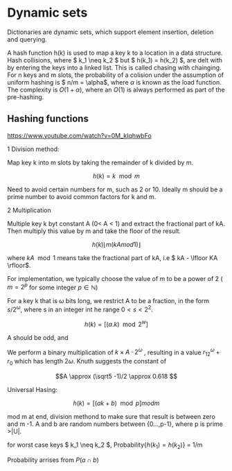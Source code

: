 # Dynamic sets

Dictionaries are dynamic sets, which support element insertion, deletion and querying.

A hash function h(k) is used to map a key k to a location in a data structure.
Hash collisions, where $ k_1 \neq k_2 $ but $ h(k_1) = h(k_2) $, are delt with by entering the keys into a linked list. This is called chasing with chainging. For n keys and m slots, the probability of a colision under the assumption of uniform hashing is $ n/m =  \alpha$, where $\alpha$ is known as the load function. The complexity is $O(1 + \alpha)$, where an $O(1)$ is always performed as part of the pre-hashing.

## Hashing functions

https://www.youtube.com/watch?v=0M_kIqhwbFo

1 Division method:

Map key k into m slots by taking the remainder of k divided by m.

```math
h(k) = k \mod m
```

Need to avoid certain numbers for m, such as 2 or 10. Ideally m should be a prime number to avoid common factors for k and m.

2 Multiplication 

Multiple key k byt constant A (0< A < 1) and extract the fractional part of kA. Then multiply this value by m and take the floor of the result.

```math
h(k) \lfloor m (k A mod 1) \rfloor
```

where $k A \mod 1$ means take the fractional part of kA, i.e $ kA - \lfloor KA \rfloor$.

For implementation, we typically choose the value of m to be a power of 2 ( $m = 2^p$ for some integer $p \in \mathbb{N}$)

For a key k that is $\omega$ bits long, we restrict A to be a fraction, in the form $s/2^\omega$, where s in an integer int he range $0<s<2^2$.

```math
h(k) = [ (a.k) \mod 2^w]
```

A should be odd, and

We perform a binary multiplication of $k \times A \cdot 2^\omega$ , resulting in a value $r_12^\omega + r_0$ which has length $2 \omega$. Knuth suggests the constant of  

```math
A \approx (\sqrt5 -1)/2 \approx 0.618 
```

Universal Hasing:

```math
h(k) = [(ak + b) \mod p] mod m
```

mod m at end, division methond to make sure that result is between zero and m -1.
A and b are random numbers between {0...,p-1}, where p is prime >|U|. 

for worst case keys $ k_1 \neq k_2 $, Probability{$h(k_1) = h(k_2)$} = 1/m

Probability arrises from $P(a \cap b)$

